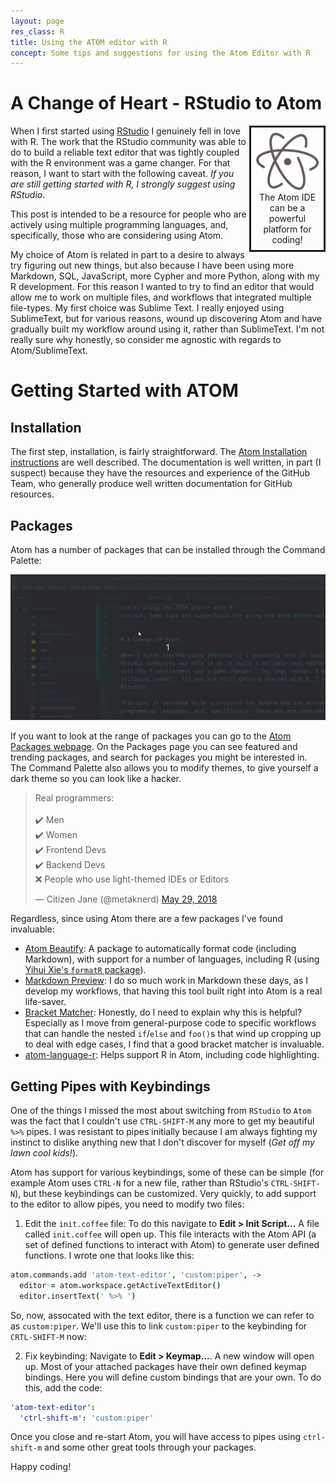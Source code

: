 ```yaml
---
layout: page
res_class: R
title: Using the ATOM editor with R
concept: Some tips and suggestions for using the Atom Editor with R
---
```


# A Change of Heart - RStudio to Atom

<div style="float:right;border-style:solid;padding:2mm;width:20%;text-align:center;">
  <img src="../images/Atom_editor_logo.svg" />
  <div style="text-align:center;">The Atom IDE can be a powerful platform for coding!</div>
</div>

When I first started using [RStudio](https://www.rstudio.com/) I genuinely fell in love with R.  The work that the RStudio community was able to do to build a reliable text editor that was tightly coupled with the R environment was a game changer.  For that reason, I want to start with the following caveat.  _If you are still getting started with R, I strongly suggest using RStudio_.

This post is intended to be a resource for people who are actively using multiple programming languages, and, specifically, those who are considering using Atom.

My choice of Atom is related in part to a desire to always try figuring out new things, but also because I have been using more Markdown, SQL, JavaScript, more Cypher and more Python, along with my R development.  For this reason I wanted to try to find an editor that would allow me to work on multiple files, and workflows that integrated multiple file-types.  My first choice was Sublime Text.  I really enjoyed using SublimeText, but for various reasons, wound up discovering Atom and have gradually built my workflow around using it, rather than SublimeText.  I'm not really sure why honestly, so consider me agnostic with regards to Atom/SublimeText.

# Getting Started with ATOM

## Installation

The first step, installation, is fairly straightforward.  The [Atom Installation instructions](https://flight-manual.atom.io/getting-started/sections/installing-atom/) are well described.  The documentation is well written, in part (I suspect) because they have the resources and experience of the GitHub Team, who generally produce well written documentation for GitHub resources.

## Packages

Atom has a number of packages that can be installed through the Command Palette:

<img src='../images/gifs/atom_commandpalette.gif'>

If you want to look at the range of packages you can go to the [Atom Packages webpage](<>).  On the Packages page you can see featured and trending packages, and search for packages you might be interested in.  The Command Palette also allows you to modify themes, to give yourself a dark theme so you can look like a hacker.

<blockquote class="twitter-tweet" data-lang="en"><p lang="en" dir="ltr">Real programmers:<br><br> ✔️ Men<br> ✔️ Women<br> ✔️ Frontend Devs<br> ✔️ Backend Devs<br> ❌ People who use light-themed IDEs or Editors</p>&mdash; Citizen Jane (@metaknerd) <a href="https://twitter.com/metaknerd/status/1001502675337297921?ref_src=twsrc%5Etfw">May 29, 2018</a></blockquote>
<script async src="https://platform.twitter.com/widgets.js" charset="utf-8"></script>

Regardless, since using Atom there are a few packages I've found invaluable:

-   [Atom Beautify](https://atom.io/packages/atom-beautify#beautify-a-specific-language): A package to automatically format code (including Markdown), with support for a number of languages, including R (using [Yihui Xie's `formatR` package](https://github.com/yihui/formatR)).
-   [Markdown Preview](https://atom.io/packages/markdown-preview): I do so much work in Markdown these days, as I develop my workflows, that having this tool built right into Atom is a real life-saver.
-   [Bracket Matcher](https://atom.io/packages/bracket-matcher): Honestly, do I need to explain why this is helpful?  Especially as I move from general-purpose code to specific workflows that can handle the nested `if`/`else` and `foo()`s that wind up cropping up to deal with edge cases, I find that a good bracket matcher is invaluable.
-   [atom-language-r](https://atom.io/packages/atom-language-r): Helps support R in Atom, including code highlighting.

## Getting Pipes with Keybindings

One of the things I missed the most about switching from `RStudio` to `Atom` was the fact that I couldn't use `CTRL-SHIFT-M` any more to get my beautiful `%>%` pipes.  I was resistant to pipes initially because I am always fighting my instinct to dislike anything new that I don't discover for myself (_Get off my lawn cool kids!_).

Atom has support for various keybindings, some of these can be simple (for example Atom uses `CTRL-N` for a new file, rather than RStudio's `CTRL-SHIFT-N`), but these keybindings can be customized.  Very quickly, to add support to the editor to allow pipes, you need to modify two files:

1.  Edit the `init.coffee` file:  To do this navigate to **Edit > Init Script...**  A file called `init.coffee` will open up.  This file interacts with the Atom API (a set of defined functions to interact with Atom) to generate user defined functions.  I wrote one that looks like this:

```coffee
atom.commands.add 'atom-text-editor', 'custom:piper', ->
  editor = atom.workspace.getActiveTextEditor()
  editor.insertText(' %>% ')
```

So, now, assocated with the text editor, there is a function we can refer to as `custom:piper`.  We'll use this to link `custom:piper` to the keybinding for `CRTL-SHIFT-M` now:

2.  Fix keybinding: Navigate to **Edit > Keymap...**.  A new window will open up.  Most of your attached packages have their own defined keymap bindings.  Here you will define custom bindings that are your own.  To do this, add the code:

```yaml
'atom-text-editor':
  'ctrl-shift-m': 'custom:piper'
```

Once you close and re-start Atom, you will have access to pipes using `ctrl-shift-m` and some other great tools through your packages.

Happy coding!
